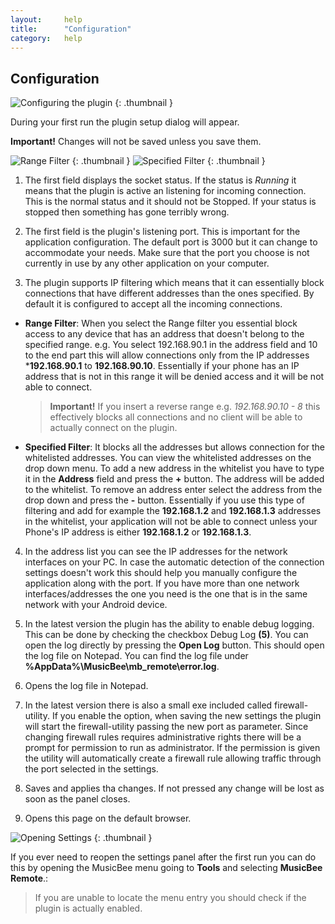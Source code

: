 ```yaml
---
layout:     help
title:      "Configuration"
category:   help
---
```


## Configuration

![Configuring the plugin]({{site.baseurl}}/img/help/plugin/08_first_run.png "Configuring the plugin")
{: .thumbnail }

During your first run the plugin setup dialog will appear.

**Important!** Changes will not be saved unless you save them.

![Range Filter]({{site.baseurl}}/img/help/plugin/09_range_filter.png "Range Filter")
{: .thumbnail }
![Specified Filter]({{site.baseurl}}/img/help/plugin/10_specified_filter.png "Specified Filter")
{: .thumbnail }

1. The first field displays the socket status. If the status is
*Running* it means that the plugin is active an listening for
incoming connection. This is the normal status and it should not be
Stopped. If your status is stopped then something has gone terribly wrong.

2. The first field is the plugin's listening port. This is important for the application
configuration. The default port is 3000 but it can change to accommodate your needs.
Make sure that the port you choose is not currently in use by any other application
on your computer.

3. The plugin supports IP filtering which means that it can essentially block
connections that have different addresses than the ones specified. By default
it is configured to accept all the incoming connections.

  * **Range Filter**: When you select the Range filter you essential block access
    to any device that has an address that doesn't belong to the specified range.
    e.g. You select 192.168.90.1 in the address field and 10 to the end part
    this will allow connections only from the IP addresses ***192.168.90.1**
    to **192.168.90.10**. Essentially if your phone has an IP address that is
    not in this range it will be denied access and it will be not able to connect.

    > **Important!** If you insert a reverse range e.g. *192.168.90.10 - 8*
     this effectively blocks all connections and no client will be able to
     actually connect on the plugin.

  * **Specified Filter**: It blocks all the addresses but allows connection for the whitelisted addresses.
    You can view the whitelisted addresses on the drop down menu.
    To add a new address in the whitelist you have to type it in the **Address** field and press
    the **+** button. The address will be added to the whitelist.
    To remove an address enter select the address from the
    drop down and press the **-** button. Essentially if you use this
    type of filtering and add for example the **192.168.1.2** and **192.168.1.3**
    addresses in the whitelist, your application will not be able to connect
    unless your Phone's IP address is either **192.168.1.2** or **192.168.1.3**.

4. In the address list you can see the IP addresses for the network interfaces on your PC.
In case the automatic detection of the connection settings doesn't work this should help you
manually configure the application along with the port. If you have more
than one network interfaces/addresses the one you need is the one that
is in the same network with your Android device.

5. In the latest version the plugin has the ability to enable debug logging. This can be done by
checking the checkbox Debug Log **(5)**. You can open the log directly by pressing the
**Open Log** button. This should open the log file on Notepad. You can find the log file under
**%AppData%\MusicBee\mb_remote\error.log**.

6. Opens the log file in Notepad.

7. In the latest version there is also a small exe included called firewall-utility. If you enable
the option, when saving the new settings the plugin will start the firewall-utility passing
the new port as parameter.
Since changing firewall rules requires administrative rights there will
be a prompt for permission to run as administrator. If the permission is given the utility will
automatically create a firewall rule allowing traffic through the port selected in the settings.

8. Saves and applies tha changes. If not pressed any change will be
lost as soon as the panel closes.

9. Opens this page on the default browser.

![Opening Settings]({{site.baseurl}}/img/help/plugin/11_opening_settings.png "Opening Settings")
{: .thumbnail }

If you ever need to reopen the settings panel after the first run you can do this by
opening the MusicBee menu going to **Tools** and selecting **MusicBee Remote**.:

> If you are unable to locate the menu entry you should check if the plugin
is actually enabled.

